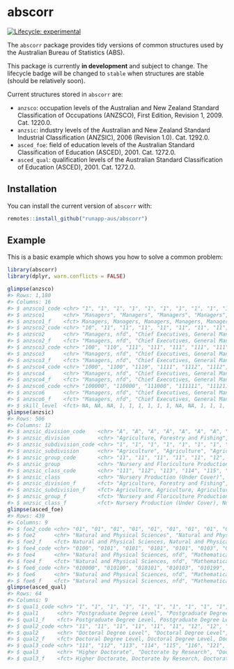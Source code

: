
<!-- README.md is generated from README.Rmd. Please edit that file -->

# abscorr

<!-- badges: start -->

[![Lifecycle:
experimental](https://img.shields.io/badge/lifecycle-experimental-orange.svg)](https://www.tidyverse.org/lifecycle/#experimental)
<!-- badges: end -->

The `abscorr` package provides tidy versions of common structures used
by the Australian Bureau of Statistics (ABS).

This package is currently **in development** and subject to change. The
lifecycle badge will be changed to `stable` when structures are stable
(should be relatively soon).

Current structures stored in `abscorr` are:

-   `anzsco`: occupation levels of the Australian and New Zealand
    Standard Classification of Occupations (ANZSCO), First Edition,
    Revision 1, 2009. Cat. 1220.0.
-   `anzsic`: industry levels of the Australian and New Zealand Standard
    Industrial Classification (ANZSIC), 2006 (Revision 1.0). Cat.
    1292.0.
-   `asced_foe`: field of education levels of the Australian Standard
    Classification of Education (ASCED), 2001. Cat. 1272.0.
-   `asced_qual`: qualification levels of the Australian Standard
    Classification of Education (ASCED), 2001. Cat. 1272.0.

## Installation

You can install the current version of `abscorr` with:

``` r
remotes::install_github("runapp-aus/abscorr")
```

## Example

This is a basic example which shows you how to solve a common problem:

``` r
library(abscorr)
library(dplyr, warn.conflicts = FALSE)

glimpse(anzsco)
#> Rows: 1,180
#> Columns: 16
#> $ anzsco1_code <chr> "1", "1", "1", "1", "1", "1", "1", "1", "1", "1", "1", "…
#> $ anzsco1      <chr> "Managers", "Managers", "Managers", "Managers", "Manager…
#> $ anzsco1_f    <fct> Managers, Managers, Managers, Managers, Managers, Manage…
#> $ anzsco2_code <chr> "10", "11", "11", "11", "11", "11", "11", "11", "11", "1…
#> $ anzsco2      <chr> "Managers, nfd", "Chief Executives, General Managers and…
#> $ anzsco2_f    <fct> "Managers, nfd", "Chief Executives, General Managers and…
#> $ anzsco3_code <chr> "100", "110", "111", "111", "111", "111", "111", "111", …
#> $ anzsco3      <chr> "Managers, nfd", "Chief Executives, General Managers and…
#> $ anzsco3_f    <fct> "Managers, nfd", "Chief Executives, General Managers and…
#> $ anzsco4_code <chr> "1000", "1100", "1110", "1111", "1112", "1112", "1113", …
#> $ anzsco4      <chr> "Managers, nfd", "Chief Executives, General Managers and…
#> $ anzsco4_f    <fct> "Managers, nfd", "Chief Executives, General Managers and…
#> $ anzsco6_code <chr> "100000", "110000", "111000", "111111", "111211", "11121…
#> $ anzsco6      <chr> "Managers, nfd", "Chief Executives, General Managers and…
#> $ anzsco6_f    <fct> "Managers, nfd", "Chief Executives, General Managers and…
#> $ skill_level  <fct> NA, NA, NA, 1, 1, 1, 1, 1, 1, NA, NA, 1, 1, 1, 1, 1, 1, …
glimpse(anzsic)
#> Rows: 506
#> Columns: 12
#> $ anzsic_division_code    <chr> "A", "A", "A", "A", "A", "A", "A", "A", "A", …
#> $ anzsic_division         <chr> "Agriculture, Forestry and Fishing", "Agricul…
#> $ anzsic_subdivision_code <chr> "1", "1", "1", "1", "1", "1", "1", "1", "1", …
#> $ anzsic_subdivision      <chr> "Agriculture", "Agriculture", "Agriculture", …
#> $ anzsic_group_code       <chr> "11", "11", "11", "11", "11", "12", "12", "12…
#> $ anzsic_group            <chr> "Nursery and Floriculture Production", "Nurse…
#> $ anzsic_class_code       <chr> "111", "112", "113", "114", "115", "121", "12…
#> $ anzsic_class            <chr> "Nursery Production (Under Cover)", "Nursery …
#> $ anzsic_division_f       <fct> "Agriculture, Forestry and Fishing", "Agricul…
#> $ anzsic_subdivision_f    <fct> Agriculture, Agriculture, Agriculture, Agricu…
#> $ anzsic_group_f          <fct> "Nursery and Floriculture Production", "Nurse…
#> $ anzsic_class_f          <fct> Nursery Production (Under Cover), Nursery Pro…
glimpse(asced_foe)
#> Rows: 439
#> Columns: 9
#> $ foe2_code <chr> "01", "01", "01", "01", "01", "01", "01", "01", "01", "01",…
#> $ foe2      <chr> "Natural and Physical Sciences", "Natural and Physical Scie…
#> $ foe2_f    <fct> Natural and Physical Sciences, Natural and Physical Science…
#> $ foe4_code <chr> "0100", "0101", "0101", "0101", "0101", "0103", "0103", "01…
#> $ foe4      <chr> "Natural and Physical Sciences, nfd", "Mathematical Science…
#> $ foe4_f    <fct> "Natural and Physical Sciences, nfd", "Mathematical Science…
#> $ foe6_code <chr> "010000", "010100", "010101", "010103", "010199", "010300",…
#> $ foe6      <chr> "Natural and Physical Sciences, nfd", "Mathematical Science…
#> $ foe6_f    <fct> "Natural and Physical Sciences, nfd", "Mathematical Science…
glimpse(asced_qual)
#> Rows: 64
#> Columns: 9
#> $ qual1_code <chr> "1", "1", "1", "1", "1", "1", "1", "1", "1", "1", "1", "2"…
#> $ qual1      <chr> "Postgraduate Degree Level", "Postgraduate Degree Level", …
#> $ qual1_f    <fct> Postgraduate Degree Level, Postgraduate Degree Level, Post…
#> $ qual2_code <chr> "11", "11", "11", "11", "11", "11", "12", "12", "12", "12"…
#> $ qual2      <chr> "Doctoral Degree Level", "Doctoral Degree Level", "Doctora…
#> $ qual2_f    <fct> Doctoral Degree Level, Doctoral Degree Level, Doctoral Deg…
#> $ qual3_code <chr> "111", "112", "113", "114", "115", "116", "121", "122", "1…
#> $ qual3      <chr> "Higher Doctorate", "Doctorate by Research", "Doctorate by…
#> $ qual3_f    <fct> Higher Doctorate, Doctorate by Research, Doctorate by Cour…
```
